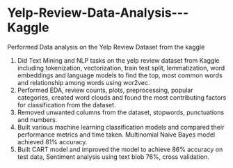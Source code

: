# Yelp-Review-Data-Analysis---Kaggle
Performed Data analysis on the Yelp Review Dataset from the kaggle

1) Did Text Mining and NLP tasks on the yelp review dataset from Kaggle including tokenization, vectorization, train test split, lemmatization, word embeddings and language models to find the top, most common words and relationship among words using wor2vec.
2) Performed EDA, review counts, plots, preprocessing, popular categories, created word clouds and found the most contributing factors for classification from the dataset.
3) Removed unwanted columns from the dataset, stopwords, punctuations and numbers.
4) Built various machine learning classification models and compared their performance metrics and time taken. Multinomial Naive Bayes model achieved 81% accuracy.
5) Built CART model and improved the model to achieve 86% accuracy on test data, Sentiment analysis using text blob 76%, cross validation. 
